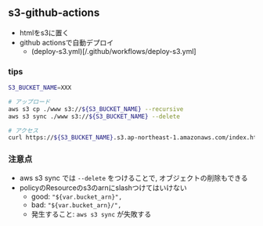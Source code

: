 ## s3-github-actions

- htmlをs3に置く
- github actionsで自動デプロイ
  - (deploy-s3.yml)[/.github/workflows/deploy-s3.yml]

### tips

```bash
S3_BUCKET_NAME=XXX

# アップロード
aws s3 cp ./www s3://${S3_BUCKET_NAME} --recursive
aws s3 sync ./www s3://${S3_BUCKET_NAME} --delete

# アクセス
curl https://${S3_BUCKET_NAME}.s3.ap-northeast-1.amazonaws.com/index.html
```

### 注意点
- aws s3 sync では `--delete` をつけることで, オブジェクトの削除もできる
- policyのResourceのs3のarnにslashつけてはいけない
  - good: `"${var.bucket_arn}",`
  - bad: `"${var.bucket_arn}/",`
  - 発生すること: `aws s3 sync` が失敗する
